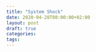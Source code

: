 ```yaml
---
title: "System Shock"
date: 2020-04-28T08:00:00+02:00
layout: post
draft: true
categories:
tags:
---
```



